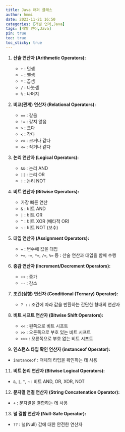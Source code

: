 ```yaml
---
title: Java 래퍼 클래스
author: hmmi
date: 2023-11-21 16:50
categories: [개발 언어,Java]
tags: [개발 언어,Java]
pin: true
toc: true
toc_sticky: true
---
```


1. **산술 연산자 (Arithmetic Operators):**
   - `+` : 덧셈
   - `-` : 뺄셈
   - `*` : 곱셈
   - `/` : 나눗셈
   - `%` : 나머지

2. **비교(관계) 연산자 (Relational Operators):**
   - `==` : 같음
   - `!=` : 같지 않음
   - `>` : 크다
   - `<` : 작다
   - `>=` : 크거나 같다
   - `<=` : 작거나 같다

3. **논리 연산자 (Logical Operators):**
   - `&&` : 논리 AND
   - `||` : 논리 OR
   - `!` : 논리 NOT

4. **비트 연산자 (Bitwise Operators):**
   - 가장 빠른 연산
   - `&` : 비트 AND
   - `|` : 비트 OR
   - `^` : 비트 XOR (배타적 OR)
   - `~` : 비트 NOT (보수)

6. **대입 연산자 (Assignment Operators):**
   - `=` : 변수에 값을 대입
   - `+=`, `-=`, `*=`, `/=`, `%=` 등 : 산술 연산과 대입을 함께 수행

7. **증감 연산자 (Increment/Decrement Operators):**
   - `++` : 증가
   - `--` : 감소

8. **조건(삼항) 연산자 (Conditional (Ternary) Operator):**
   - `? :` : 조건에 따라 값을 반환하는 간단한 형태의 연산자

9. **비트 시프트 연산자 (Bitwise Shift Operators):**
   - `<<` : 왼쪽으로 비트 시프트
   - `>>` : 오른쪽으로 부호 있는 비트 시프트
   - `>>>` : 오른쪽으로 부호 없는 비트 시프트

10. **인스턴스 타입 확인 연산자 (instanceof Operator):**
   - `instanceof` : 객체의 타입을 확인하는 데 사용

11. **비트 논리 연산자 (Bitwise Logical Operators):**
   - `&`, `|`, `^`, `~` : 비트 AND, OR, XOR, NOT

12. **문자열 연결 연산자 (String Concatenation Operator):**
   - `+` : 문자열을 결합하는 데 사용

13. **널 결합 연산자 (Null-Safe Operator):**
   - `??` : 널(Null) 값에 대한 안전한 연산자
